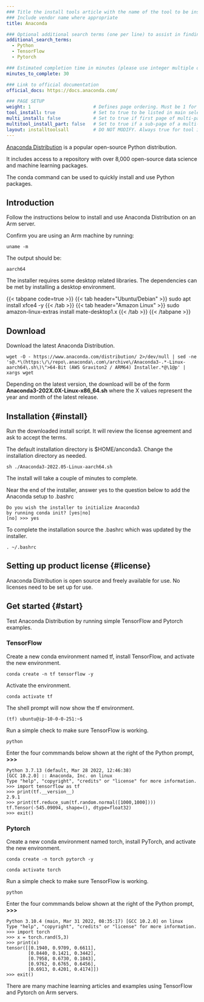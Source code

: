 ```yaml
---
### Title the install tools article with the name of the tool to be installed
### Include vendor name where appropriate
title: Anaconda

### Optional additional search terms (one per line) to assist in finding the article
additional_search_terms:
  - Python
  - TensorFlow
  - Pytorch

### Estimated completion time in minutes (please use integer multiple of 5)
minutes_to_complete: 30

### Link to official documentation
official_docs: https://docs.anaconda.com/

### PAGE SETUP
weight: 1                       # Defines page ordering. Must be 1 for first (or only) page.
tool_install: true              # Set to true to be listed in main selection page, else false
multi_install: false            # Set to true if first page of multi-page article, else false
multitool_install_part: false   # Set to true if a sub-page of a multi-page article, else false
layout: installtoolsall         # DO NOT MODIFY. Always true for tool install articles
---
```


[Anaconda Distribution](https://www.anaconda.com/products/distribution) is a popular open-source Python distribution. 

It includes access to a repository with over 8,000 open-source data science and machine learning packages.

The conda command can be used to quickly install and use Python packages. 

## Introduction

Follow the instructions below to install and use Anaconda Distribution on an Arm server.

Confirm you are using an Arm machine by running:

```console
uname -m
```

The output should be:

```console
aarch64
```

The installer requires some desktop related libraries. The dependencies can be met by installing a desktop environment. 

{{< tabpane code=true >}}
  {{< tab header="Ubuntu/Debian" >}}
sudo apt install xfce4 -y
  {{< /tab >}}
  {{< tab header="Amazon Linux" >}}
sudo amazon-linux-extras install mate-desktop1.x
  {{< /tab >}}
{{< /tabpane >}}

## Download 

Download the latest Anaconda Distribution.

```console
wget -O - https://www.anaconda.com/distribution/ 2>/dev/null | sed -ne 's@.*\(https:\/\/repo\.anaconda\.com\/archive\/Anaconda3-.*-Linux-aarch64\.sh\)\">64-Bit (AWS Graviton2 / ARM64) Installer.*@\1@p' | xargs wget
```

Depending on the latest version, the download will be of the form **Anaconda3-202X.0X-Linux-x86_64.sh** where the X values represent the year and month of the latest release.

## Installation {#install}

Run the downloaded install script. It will review the license agreement and ask to accept the terms. 

The default installation directory is $HOME/anconda3. Change the installation directory as needed.

```console
sh ./Anaconda3-2022.05-Linux-aarch64.sh
```

The install will take a couple of minutes to complete.

Near the end of the installer, answer yes to the question below to add the Anaconda setup to .bashrc

```console
Do you wish the installer to initialize Anaconda3
by running conda init? [yes|no]
[no] >>> yes
```

To complete the installation source the .bashrc which was updated by the installer.

```console
. ~/.bashrc
```

## Setting up product license {#license}

Anaconda Distribution is open source and freely available for use. No licenses need to be set up for use.

## Get started {#start}

Test Anaconda Distribution by running simple TensorFlow and Pytorch examples.

### TensorFlow

Create a new conda environment named tf, install TensorFlow, and activate the new environment.

```console
conda create -n tf tensorflow -y
```

Activate the environment.

```console
conda activate tf
```

The shell prompt will now show the tf environment.

```console
(tf) ubuntu@ip-10-0-0-251:~$
```

Run a simple check to make sure TensorFlow is working.

```console
python
```

Enter the four commmands below shown at the right of the Python prompt, **\>\>\>**

```console
Python 3.7.13 (default, Mar 28 2022, 12:46:38)
[GCC 10.2.0] :: Anaconda, Inc. on linux
Type "help", "copyright", "credits" or "license" for more information.
>>> import tensorflow as tf
>>> print(tf.__version__)
2.9.1
>>> print(tf.reduce_sum(tf.random.normal([1000,1000])))
tf.Tensor(-545.09094, shape=(), dtype=float32)
>>> exit()
```

### Pytorch

Create a new conda environment named torch, install PyTorch, and activate the new environment.

```console
conda create -n torch pytorch -y
```

```console
conda activate torch
```

Run a simple check to make sure TensorFlow is working.
```console
python
```

Enter the four commmands below shown at the right of the Python prompt, **\>\>\>**

```console
Python 3.10.4 (main, Mar 31 2022, 08:35:17) [GCC 10.2.0] on linux
Type "help", "copyright", "credits" or "license" for more information.
>>> import torch
>>> x = torch.rand(5,3)
>>> print(x)
tensor([[0.1940, 0.9709, 0.6611],
        [0.8440, 0.1421, 0.3442],
        [0.7958, 0.6730, 0.1843],
        [0.9762, 0.6765, 0.6456],
        [0.6913, 0.4201, 0.4174]])
>>> exit()
```

There are many machine learning articles and examples using TensorFlow and Pytorch on Arm servers.

